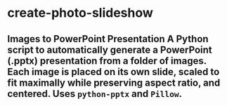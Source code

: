 # create-photo-slideshow
## Images to PowerPoint Presentation  A Python script to automatically generate a PowerPoint (.pptx) presentation from a folder of images. Each image is placed on its own slide, scaled to fit maximally while preserving aspect ratio, and centered. Uses `python-pptx` and `Pillow`.
